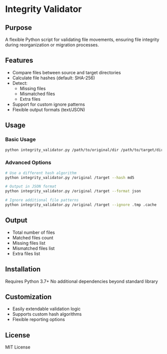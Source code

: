 # Integrity Validator

## Purpose
A flexible Python script for validating file movements, ensuring file integrity during reorganization or migration processes.

## Features
- Compare files between source and target directories
- Calculate file hashes (default: SHA-256)
- Detect:
  - Missing files
  - Mismatched files
  - Extra files
- Support for custom ignore patterns
- Flexible output formats (text/JSON)

## Usage

### Basic Usage
```bash
python integrity_validator.py /path/to/original/dir /path/to/target/dir
```

### Advanced Options
```bash
# Use a different hash algorithm
python integrity_validator.py /original /target --hash md5

# Output in JSON format
python integrity_validator.py /original /target --format json

# Ignore additional file patterns
python integrity_validator.py /original /target --ignore .tmp .cache
```

## Output
- Total number of files
- Matched files count
- Missing files list
- Mismatched files list
- Extra files list

## Installation
Requires Python 3.7+
No additional dependencies beyond standard library

## Customization
- Easily extendable validation logic
- Supports custom hash algorithms
- Flexible reporting options

## License
MIT License
